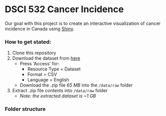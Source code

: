 # DSCI 532 Cancer Incidence

Our goal with this project is to create an interactive visualization of cancer incidence in Canada using [Shiny](https://shiny.rstudio.com/).

### How to get stated:

1. Clone this repository
2. Download the dataset from [here](https://open.canada.ca/data/en/dataset/e667992c-5f2e-425a-8a44-a880930d82d8)
    - Press 'Access' for:
        - Resource Type = Dataset
        - Format = CSV
        - Language = English
    - Download the .zip file *65 MB* into the `/data/raw` folder
3. Extract .zip file contents into `/data/raw` folder
    - *Note: the extracted dataset is ~1 GB*

### Folder structure

